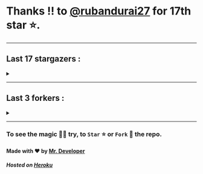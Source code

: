 # Thanks !! to [@rubandurai27](https://github.com/rubandurai27) for 17th star ⭐.
---

## Last 17 stargazers :
<details><summary></summary>

| No. | Profile Pic | Username | Star Number ⭐ |
| :---: | :---: | :---: | :---: |
| 1. | <img src='https://avatars.githubusercontent.com/u/77948100?v=4'> | [@rubandurai27](https://github.com/rubandurai27) | 17 |
| 2. | <img src='https://avatars.githubusercontent.com/u/102027393?v=4'> | [@anon1ym](https://github.com/anon1ym) | 16 |
| 3. | <img src='https://avatars.githubusercontent.com/u/90016534?v=4'> | [@rethu123](https://github.com/rethu123) | 15 |
| 4. | <img src='https://avatars.githubusercontent.com/u/93878621?v=4'> | [@sohan2929](https://github.com/sohan2929) | 14 |
| 5. | <img src='https://avatars.githubusercontent.com/u/54490464?v=4'> | [@Rk365-UK](https://github.com/Rk365-UK) | 13 |
| 6. | <img src='https://avatars.githubusercontent.com/u/101983016?v=4'> | [@nikki310](https://github.com/nikki310) | 12 |
| 7. | <img src='https://avatars.githubusercontent.com/u/90282707?v=4'> | [@Vasubai](https://github.com/Vasubai) | 11 |
| 8. | <img src='https://avatars.githubusercontent.com/u/75154223?v=4'> | [@Achu2234](https://github.com/Achu2234) | 10 |
| 9. | <img src='https://avatars.githubusercontent.com/u/80207551?v=4'> | [@saifalisew1508](https://github.com/saifalisew1508) | 9 |
| 10. | <img src='https://avatars.githubusercontent.com/u/99937370?v=4'> | [@FeedsGram](https://github.com/FeedsGram) | 8 |
| 11. | <img src='https://avatars.githubusercontent.com/u/98212032?v=4'> | [@random772](https://github.com/random772) | 7 |
| 12. | <img src='https://avatars.githubusercontent.com/u/97720718?v=4'> | [@MaheshKmr9](https://github.com/MaheshKmr9) | 6 |
| 13. | <img src='https://avatars.githubusercontent.com/u/79193961?v=4'> | [@TgDeveloper99](https://github.com/TgDeveloper99) | 5 |
| 14. | <img src='https://avatars.githubusercontent.com/u/85005373?v=4'> | [@HerokuMods](https://github.com/HerokuMods) | 4 |
| 15. | <img src='https://avatars.githubusercontent.com/u/70249693?v=4'> | [@ilhamr0f11](https://github.com/ilhamr0f11) | 3 |
| 16. | <img src='https://avatars.githubusercontent.com/u/70377480?v=4'> | [@nikhileashy](https://github.com/nikhileashy) | 2 |
| 17. | <img src='https://avatars.githubusercontent.com/u/86344856?v=4'> | [@AmirulAndalib](https://github.com/AmirulAndalib) | 1 |

</details>

---

## Last 3 forkers :
<details><summary></summary>

| No. | Profile Pic | Username | Fork Number 🍴 |
| :---: | :---: | :---: | :---: |
| 1. | <img src='https://avatars.githubusercontent.com/u/98212032?v=4'> | [@random772](https://github.com/random772) | 3 |
| 2. | <img src='https://avatars.githubusercontent.com/u/97720718?v=4'> | [@MaheshKmr9](https://github.com/MaheshKmr9) | 2 |
| 3. | <img src='https://avatars.githubusercontent.com/u/85005373?v=4'> | [@HerokuMods](https://github.com/HerokuMods) | 1 |

</details>

---
### To see the magic 🧚‍♂️ try, to `Star` ⭐ or `Fork` 🍴 the repo.
#### Made with ❤️ by [Mr. Developer](https://github.com/MrBotDeveloper)
##### Hosted on [Heroku](https://heroku.com)